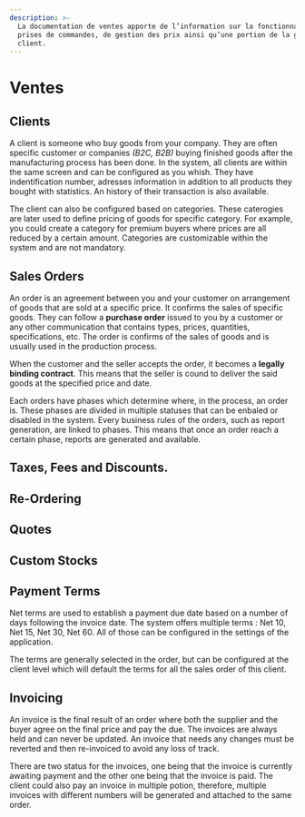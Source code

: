```yaml
---
description: >-
  La documentation de ventes apporte de l’information sur la fonctionnalité de
  prises de commandes, de gestion des prix ainsi qu’une portion de la gestion
  client.
---
```


# Ventes

## Clients

A client is someone who buy goods from your company. They are often specific customer or companies _\(B2C, B2B\)_ buying finished goods after the manufacturing process has been done. In the system, all clients are within the same screen and can be configured as you whish. They have indentification number, adresses information in addition to all products they bought with statistics. An history of their transaction is also available.

The client can also be configured based on categories. These caterogies are later used to define pricing of goods for specific category. For example, you could create a category for premium buyers where prices are all reduced by a certain amount. Categories are customizable within the system and are not mandatory.

## Sales Orders

An order is an agreement between you and your customer on arrangement of goods that are sold at a specific price. It confirms the sales of specific goods. They can follow a **purchase order** issued to you by a customer or any other communication that contains types, prices, quantities, specifications, etc. The order is confirms of the sales of goods and is usually used in the production process.

When the customer and the seller accepts the order, it becomes a **legally binding contract**. This means that the seller is cound to deliver the said goods at the specified price and date.

Each orders have phases which determine where, in the process, an order is. These phases are divided in multiple statuses that can be enbaled or disabled in the system. Every business rules of the orders, such as report generation, are linked to phases. This means that once an order reach a certain phase, reports are generated and available.

## Taxes, Fees and Discounts.

## Re-Ordering

## Quotes

## Custom Stocks

## Payment Terms

Net terms are used to establish a payment due date based on a number of days following the invoice date. The system offers multiple terms : Net 10, Net 15, Net 30, Net 60. All of those can be configured in the settings of the application.

The terms are generally selected in the order, but can be configured at the client level which will default the terms for all the sales order of this client.

## Invoicing

An invoice is the final result of an order where both the supplier and the buyer agree on the final price and pay the due. The invoices are always held and can never be updated. An invoice that needs any changes must be reverted and then re-invoiced to avoid any loss of track.

There are two status for the invoices, one being that the invoice is currently awaiting payment and the other one being that the invoice is paid. The client could also pay an invoice in multiple potion, therefore, multiple invoices with different numbers will be generated and attached to the same order.


